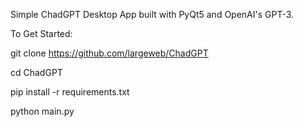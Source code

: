 Simple ChadGPT Desktop App built with PyQt5 and OpenAI's GPT-3.

To Get Started:

git clone https://github.com/largeweb/ChadGPT

cd ChadGPT

pip install -r requirements.txt

python main.py
